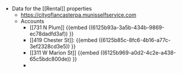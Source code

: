 - Data for the [[Rental]] properties
	- https://cityoflancasterpa.munisselfservice.com
	- Accounts
		- [[731 N Plum]] {{embed ((6125b93a-3a5b-434b-9869-ec78dadfd3af)) }}
		- [[419 Chester St]]: 
		  {{embed ((6125b85c-8fc6-4b16-a77c-3ef2328cd3e5)) }}
		- [[311 W Marion St]] {{embed ((6125b969-a0d2-4c2e-a438-65c5bdc800de)) }}
		-